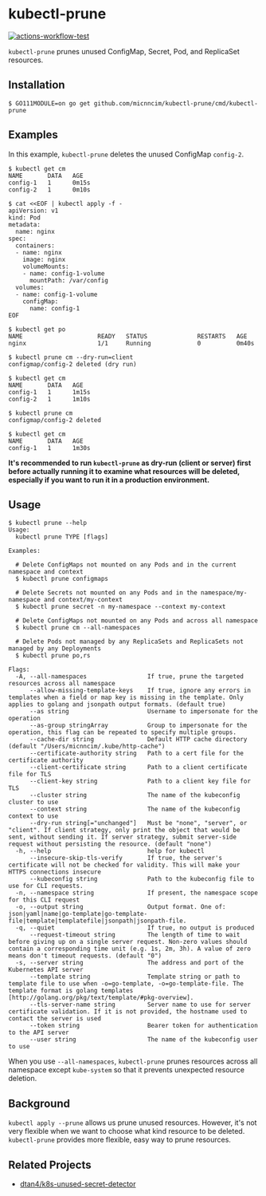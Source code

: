 # kubectl-prune

[![actions-workflow-test][actions-workflow-test-badge]][actions-workflow-test]

`kubectl-prune` prunes unused ConfigMap, Secret, Pod, and ReplicaSet resources.

## Installation

```
$ GO111MODULE=on go get github.com/micnncim/kubectl-prune/cmd/kubectl-prune
```

## Examples

In this example, `kubectl-prune` deletes the unused ConfigMap `config-2`.

```
$ kubectl get cm
NAME       DATA   AGE
config-1   1      0m15s
config-2   1      0m10s

$ cat <<EOF | kubectl apply -f -
apiVersion: v1
kind: Pod
metadata:
  name: nginx
spec:
  containers:
  - name: nginx
    image: nginx
    volumeMounts:
    - name: config-1-volume
      mountPath: /var/config
  volumes:
  - name: config-1-volume
    configMap:
      name: config-1
EOF

$ kubectl get po
NAME                     READY   STATUS              RESTARTS   AGE
nginx                    1/1     Running             0          0m40s

$ kubectl prune cm --dry-run=client
configmap/config-2 deleted (dry run)

$ kubectl get cm
NAME       DATA   AGE
config-1   1      1m15s
config-2   1      1m10s

$ kubectl prune cm
configmap/config-2 deleted

$ kubectl get cm
NAME       DATA   AGE
config-1   1      1m30s
```

**It's recommended to run `kubectl-prune` as dry-run (client or server) first before actually running it to examine what resources will be deleted, especially if you want to run it in a production environment.**

## Usage

```console
$ kubectl prune --help
Usage:
  kubectl prune TYPE [flags]

Examples:

  # Delete ConfigMaps not mounted on any Pods and in the current namespace and context
  $ kubectl prune configmaps

  # Delete Secrets not mounted on any Pods and in the namespace/my-namespace and context/my-context
  $ kubectl prune secret -n my-namespace --context my-context

  # Delete ConfigMaps not mounted on any Pods and across all namespace
  $ kubectl prune cm --all-namespaces

  # Delete Pods not managed by any ReplicaSets and ReplicaSets not managed by any Deployments
  $ kubectl prune po,rs

Flags:
  -A, --all-namespaces                 If true, prune the targeted resources across all namespace
      --allow-missing-template-keys    If true, ignore any errors in templates when a field or map key is missing in the template. Only applies to golang and jsonpath output formats. (default true)
      --as string                      Username to impersonate for the operation
      --as-group stringArray           Group to impersonate for the operation, this flag can be repeated to specify multiple groups.
      --cache-dir string               Default HTTP cache directory (default "/Users/micnncim/.kube/http-cache")
      --certificate-authority string   Path to a cert file for the certificate authority
      --client-certificate string      Path to a client certificate file for TLS
      --client-key string              Path to a client key file for TLS
      --cluster string                 The name of the kubeconfig cluster to use
      --context string                 The name of the kubeconfig context to use
      --dry-run string[="unchanged"]   Must be "none", "server", or "client". If client strategy, only print the object that would be sent, without sending it. If server strategy, submit server-side request without persisting the resource. (default "none")
  -h, --help                           help for kubectl
      --insecure-skip-tls-verify       If true, the server's certificate will not be checked for validity. This will make your HTTPS connections insecure
      --kubeconfig string              Path to the kubeconfig file to use for CLI requests.
  -n, --namespace string               If present, the namespace scope for this CLI request
  -o, --output string                  Output format. One of: json|yaml|name|go-template|go-template-file|template|templatefile|jsonpath|jsonpath-file.
  -q, --quiet                          If true, no output is produced
      --request-timeout string         The length of time to wait before giving up on a single server request. Non-zero values should contain a corresponding time unit (e.g. 1s, 2m, 3h). A value of zero means don't timeout requests. (default "0")
  -s, --server string                  The address and port of the Kubernetes API server
      --template string                Template string or path to template file to use when -o=go-template, -o=go-template-file. The template format is golang templates [http://golang.org/pkg/text/template/#pkg-overview].
      --tls-server-name string         Server name to use for server certificate validation. If it is not provided, the hostname used to contact the server is used
      --token string                   Bearer token for authentication to the API server
      --user string                    The name of the kubeconfig user to use

```

When you use `--all-namespaces`, `kubectl-prune` prunes resources across all namespace except `kube-system` so that it prevents unexpected resource deletion.

## Background

`kubectl apply --prune` allows us prune unused resources.
However, it's not very flexible when we want to choose what kind resource to be deleted.
`kubectl-prune` provides more flexible, easy way to prune resources.

## Related Projects

- [dtan4/k8s-unused-secret-detector](https://github.com/dtan4/k8s-unused-secret-detector)

<!-- badge links -->

[actions-workflow-test]: https://github.com/micnncim/kubectl-prune/actions?query=workflow%3ATest
[actions-workflow-test-badge]: https://img.shields.io/github/workflow/status/micnncim/kubectl-prune/Test?label=Test&style=for-the-badge&logo=github
